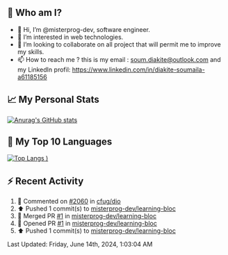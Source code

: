 ## **🔎 Who am I?**
- 👋 Hi, I’m @misterprog-dev, software engineer.
- 👀 I’m interested in web technologies.
- 💞️ I’m looking to collaborate on all project that will permit me to improve my skills.
- 📫 How to reach me ? this is my email : soum.diakite@outlook.com and my LinkedIn profil: https://www.linkedin.com/in/diakite-soumaila-a61185156


## **📈 My Personal Stats**
[![Anurag's GitHub stats](https://github-readme-stats.vercel.app/api?username=misterprog-dev&count_private=true&show_icons=true)](https://github.com/anuraghazra/github-readme-stats)

## **📣 My Top 10 Languages**
[![Top Langs](https://github-readme-stats.vercel.app/api/top-langs/?username=misterprog-dev&langs_count=10&layout=compact&hide=html,css&hide_title=true&&&show_icons=true)
)](https://github.com/anuraghazra/github-readme-stats)

## **⚡ Recent Activity**
<!--RECENT_ACTIVITY:start-->
1. 💬 Commented on [#2060](https://github.com/cfug/dio/issues/2060#issuecomment-2119001509) in [cfug/dio](https://github.com/cfug/dio)<br>
2. ⬆️ Pushed 1 commit(s) to [misterprog-dev/learning-bloc](https://github.com/misterprog-dev/learning-bloc)<br>
3. 🎉 Merged PR [#1](https://github.com/misterprog-dev/learning-bloc/pull/1) in [misterprog-dev/learning-bloc](https://github.com/misterprog-dev/learning-bloc)<br>
4. 💪 Opened PR [#1](https://github.com/misterprog-dev/learning-bloc/pull/1) in [misterprog-dev/learning-bloc](https://github.com/misterprog-dev/learning-bloc)<br>
5. ⬆️ Pushed 1 commit(s) to [misterprog-dev/learning-bloc](https://github.com/misterprog-dev/learning-bloc)<br>
<!--RECENT_ACTIVITY:end-->
<!--RECENT_ACTIVITY:last_update-->
Last Updated: Friday, June 14th, 2024, 1:03:04 AM
<!--RECENT_ACTIVITY:last_update_end-->

<!---
misterprog-dev/misterprog-dev is a ✨ special ✨ repository because its `README.md` (this file) appears on your GitHub profile.
You can click the Preview link to take a look at your changes.
--->


